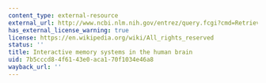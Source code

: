 ```yaml
---
content_type: external-resource
external_url: http://www.ncbi.nlm.nih.gov/entrez/query.fcgi?cmd=Retrieve&db=PubMed&dopt=Citation&list_uids=11734855
has_external_license_warning: true
license: https://en.wikipedia.org/wiki/All_rights_reserved
status: ''
title: Interactive memory systems in the human brain
uid: 7b5cccd8-4f61-43e0-aca1-70f1034e46a8
wayback_url: ''
---
```

